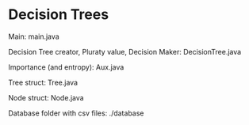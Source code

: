 # Decision Trees

Main: main.java

Decision Tree creator, Pluraty value, Decision Maker: DecisionTree.java

Importance (and entropy): Aux.java

Tree struct: Tree.java

Node struct: Node.java

Database folder with csv files: ./database
